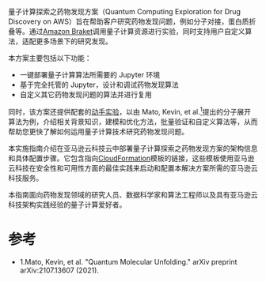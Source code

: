 量子计算探索之药物发现方案（Quantum Computing Exploration for Drug Discovery on AWS）旨在帮助客户研究药物发现问题，例如分子对接，蛋白质折叠等。通过[Amazon Braket][braket]调用量子计算资源进行实验，同时支持用户自定义算法，适配更多场景下的研究发现。

本方案主要包括以下功能：

- 一键部署量子计算算法所需要的 Jupyter 环境
- 基于完全托管的 Jupyter，设计和调试药物发现算法
- 自定义其它药物发现问题的算法并进行复用

同时，该方案还提供配套的[动手实验](workshop/background.md)，以由 Mato, Kevin, et al.[<sup>1</sup>](#original-author)提出的分子展开算法为例，介绍相关背景知识，建模和优化方法，批量验证和自定义算法等，从而帮助您更快了解如何运用量子计算技术研究药物发现问题。

本实施指南介绍在亚马逊云科技云中部署量子计算探索之药物发现方案的架构信息和具体配置步骤。它包含指向[CloudFormation][cloudformation]模板的链接，这些模板使用亚马逊云科技在安全性和可用性方面的最佳实践来启动和配置本解决方案所需的亚马逊云科技服务。

本指南面向药物发现领域的研究人员、数据科学家和算法工程师以及具有亚马逊云科技架构实践经验的量子计算爱好者。

# 参考

<div id='original-author'></div>
 
 - 1.Mato, Kevin, et al. "Quantum Molecular Unfolding." arXiv preprint arXiv:2107.13607 (2021).

[sagemaker]: https://aws.amazon.com/sagemaker/
[braket]: https://aws.amazon.com/braket/
[ecr]: https://aws.amazon.com/ecr/
[s3]: https://aws.amazon.com/s3/
[eventbridge]: https://aws.amazon.com/eventbridge/
[sns]: https://aws.amazon.com/sns/
[cloudformation]: https://aws.amazon.com/en/cloudformation/

